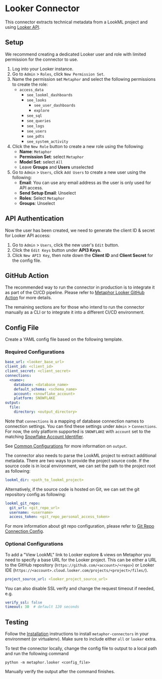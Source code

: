 # Looker Connector

This connector extracts technical metadata from a LookML project and using [Looker API](https://docs.looker.com/reference/api-and-integration/api-reference/v3.1).

## Setup

We recommend creating a dedicated Looker user and role with limited permission for the connector to use.

1. Log into your Looker instance.
2. Go to `Admin` > `Roles`, click `New Permission Set`.
3. Name the permission set `Metaphor` and select the following permissions to create the role:
    - `access_data`
        - `see_lookml_dashboards`
        - `see_looks`
            - `see_user_dashboards`
            - `explore`
        - `see_sql`
        - `see_queries`
        - `see_logs`
        - `see_users`
        - `see_pdts`
        - `see_system_activity`
4. Click the `New Role` button to create a new role using the following:
    - **Name**: `Metaphor`
    - **Permission Set**: select `Metaphor`
    - **Model Set**: select `All`
    - Leave **Groups** and **Users** unselected
5. Go to `Admin` > `Users`, click `Add Users` to create a new user using the following:
    - **Email**: You can use any email address as the user is only used for API access.
    - **Send Setup Email**: Unselect
    - **Roles**: Select `Metaphor`
    - **Groups**: Unselect

## API Authentication

Now the user has been created, we need to generate the client ID & secret for Looker API access:

1. Go to `Admin` > `Users`, click the new user's `Edit` button.
2. Click the `Edit Keys` button under **API3 Keys**.
3. Click `New API3 Key`, then note down the **Client ID** and **Client Secret** for the config file.

## GitHub Action

The recommended way to run the connector in production is to integrate it as part of the CI/CD pipeline. Please refer to [Metaphor Looker GitHub Action](https://github.com/MetaphorData/looker-action) for more details.

The remaining sections are for those who intend to run the connector manually as a CLI or to integrate it into a different CI/CD environment. 

## Config File

Create a YAML config file based on the following template.

### Required Configurations

```yaml
base_url: <looker_base_url>
client_id: <client_id>
client_secret: <client_secret>
connections:
  <name>:
    database: <database_name>
    default_schema: <schema_name>
    account: <snowflake_account>
    platform: SNOWFLAKE
output:
  file:
    directory: <output_directory>
```

Note that `connections` is a mapping of database connection names to connection settings. You can find these settings under `Admin` > `Connections`. For now, the only platform supported is `SNOWFLAKE` with `account` set to the matching [Snowflake Account Identifier](https://docs.snowflake.com/en/user-guide/admin-account-identifier.html).

See [Common Configurations](../common/README.md) for more information on `output`.

The connector also needs to parse the LookML project to extract additional metadata. There are two ways to provide the project source code. If the source code is in local environment, we can set the path to the project root as following:

```yaml
lookml_dir: <path_to_lookml_project>
```

Alternatively, if the source code is hosted on Git, we can set the git repository config as following:

```yaml
lookml_git_repo:
  git_url: <git_repo_url>
  username: <username>
  access_token: <git_repo_personal_access_token>
```

For more information about git repo configuration, please refer to [Git Repo Connection Config](../common/docs/git_repo.md).

### Optional Configurations

To add a "View LookML" link to Looker explore & views on Metaphor you need to specify a base URL for the Looker project. This can be either a URL to the GitHub repository (`https://github.com/<account>/<repo>`) or Looker IDE (`https://<account>.cloud.looker.com/projects/<project>/files/`).

```yaml
project_source_url: <looker_project_source_url>
```

You can also disable SSL verify and change the request timeout if needed, e.g.

```yaml
verify_ssl: false 
timeout: 30  # default 120 seconds
```

## Testing

Follow the [Installation](../../README.md) instructions to install `metaphor-connectors` in your environment (or virtualenv). Make sure to include either `all` or `looker` extra.

To test the connector locally, change the config file to output to a local path and run the following command

```shell
python -m metaphor.looker <config_file>
```

Manually verify the output after the command finishes.
